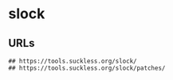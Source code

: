 slock
=====

## URLs

```
## https://tools.suckless.org/slock/
## https://tools.suckless.org/slock/patches/
```

